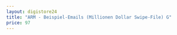```yaml
---
layout: digistore24
title: "ARM - Beispiel-Emails (Millionen Dollar Swipe-File) G"
price: 97
---
```

